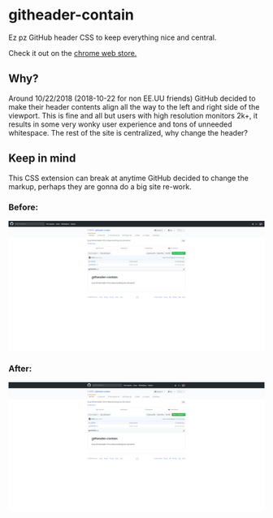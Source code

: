 # githeader-contain
Ez pz GitHub header CSS to keep everything nice and central.


Check it out on the [chrome web store.](https://chrome.google.com/webstore/detail/githeader-contain/pcpldafjkkcdckcdkekdacgfdbnidfpj?hl=en-US&gl=US)

## Why?
Around 10/22/2018 (2018-10-22 for non EE.UU friends) GitHub decided to make their header contents align all the way to the left and right side of the viewport. This is fine and all but users with high resolution monitors 2k+, it results in some very
wonky user experience and tons of unneeded whitespace. The rest of the site is centralized, why change the header?

## Keep in mind
This CSS extension can break at anytime GitHub decided to change the markup, perhaps they are gonna do a big site re-work.


### Before:
![after](./images/before.png)
### After:
![after](./images/after.png)
